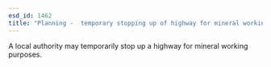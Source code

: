 ```yaml
---
esd_id: 1462
title: "Planning -  temporary stopping up of highway for mineral workings"
---
```


A local authority may temporarily stop up a highway for mineral working purposes.

